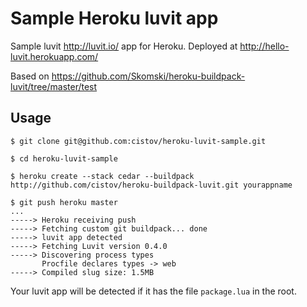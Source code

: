 Sample Heroku luvit app
=======================

Sample luvit http://luvit.io/ app for Heroku. Deployed at http://hello-luvit.herokuapp.com/

Based on https://github.com/Skomski/heroku-buildpack-luvit/tree/master/test

Usage
-----

    $ git clone git@github.com:cistov/heroku-luvit-sample.git

    $ cd heroku-luvit-sample

    $ heroku create --stack cedar --buildpack http://github.com/cistov/heroku-buildpack-luvit.git yourappname

    $ git push heroku master
    ...
    -----> Heroku receiving push
    -----> Fetching custom git buildpack... done
    -----> luvit app detected
    -----> Fetching Luvit version 0.4.0
    -----> Discovering process types
           Procfile declares types -> web
    -----> Compiled slug size: 1.5MB

Your luvit app will be detected if it has the file `package.lua` in the root.
